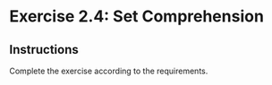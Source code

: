 # Exercise 2.4: Set Comprehension

## Instructions

Complete the exercise according to the requirements.
